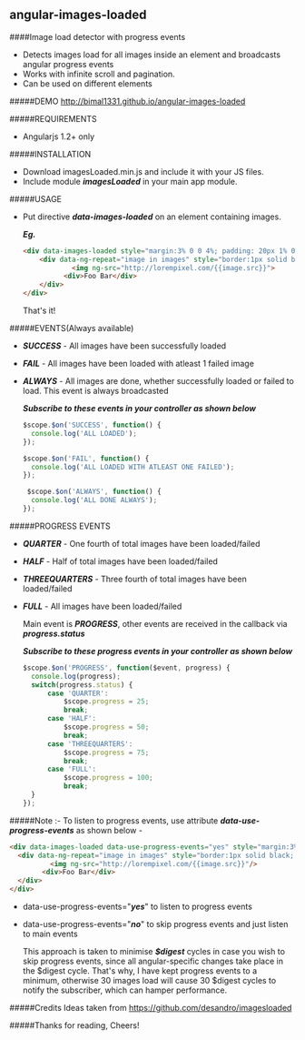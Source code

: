 angular-images-loaded
---------------------
####Image load detector with progress events
+ Detects images load for all images inside an element and broadcasts angular progress events
+ Works with infinite scroll and pagination.
+ Can be used on different elements


#####DEMO
http://bimal1331.github.io/angular-images-loaded

#####REQUIREMENTS
+ Angularjs 1.2+ only

#####INSTALLATION
+ Download imagesLoaded.min.js and include it with your JS files.
+ Include module ***imagesLoaded*** in your main app module.

#####USAGE
+ Put directive ***data-images-loaded*** on an element containing images.

  ***Eg.***

	``` html
  <div data-images-loaded style="margin:3% 0 0 4%; padding: 20px 1% 0; border:1px solid black; width:43%; float:left;">
		<div data-ng-repeat="image in images" style="border:1px solid black; border-radius:5px; padding:1px; display:inline-block; min-width:150px;">
				<img ng-src="http://lorempixel.com/{{image.src}}">
			  <div>Foo Bar</div>
		</div>
	</div>
	```

  That's it!

#####EVENTS(Always available)
+ ***SUCCESS*** - All images have been successfully loaded
+ ***FAIL*** - All images have been loaded with atleast 1 failed image
+ ***ALWAYS*** - All images are done, whether successfully loaded or failed to load. This event is always broadcasted
  
  ***Subscribe to these events in your controller as shown below***

  ``` js
  $scope.$on('SUCCESS', function() {
    console.log('ALL LOADED');
  });

  $scope.$on('FAIL', function() {
    console.log('ALL LOADED WITH ATLEAST ONE FAILED');
  });

   $scope.$on('ALWAYS', function() {
    console.log('ALL DONE ALWAYS');        
  });
  ```
  
#####PROGRESS EVENTS
+ ***QUARTER*** - One fourth of total images have been loaded/failed
+ ***HALF*** - Half of total images have been loaded/failed
+ ***THREEQUARTERS*** - Three fourth of total images have been loaded/failed
+ ***FULL*** - All images have been loaded/failed

  Main event is ***PROGRESS***, other events are received in the callback via ***progress.status***

  ***Subscribe to these progress events in your controller as shown below***

  ``` js
  $scope.$on('PROGRESS', function($event, progress) {
    console.log(progress);
    switch(progress.status) {
        case 'QUARTER':
            $scope.progress = 25;
            break;
        case 'HALF':
            $scope.progress = 50;
            break;
        case 'THREEQUARTERS':
            $scope.progress = 75;
            break;
        case 'FULL':
            $scope.progress = 100;
            break;
    }
  });
  ```
  
#####Note :-
  To listen to progress events, use attribute ***data-use-progress-events*** as shown below -

  ```html
  <div data-images-loaded data-use-progress-events="yes" style="margin:3% 0 0 4%; padding: 20px 1% 0; border:1px solid black; width:43%; float:left;">
  	<div data-ng-repeat="image in images" style="border:1px solid black; border-radius:5px; padding:1px; display:inline-block; min-width:150px;">
  			<img ng-src="http://lorempixel.com/{{image.src}}"/>
  		  <div>Foo Bar</div>
  	</div>
  </div>
   ```
  
+ data-use-progress-events="***yes***"  to listen to progress events
+ data-use-progress-events="***no***" to skip progress events and just listen to main events
	
  This approach is taken to minimise ***$digest*** cycles in case you wish to skip progress events, since all angular-specific changes take place in the $digest cycle. That's why, I have kept progress events to a minimum, otherwise 30 images load will cause 30 $digest cycles to notify the subscriber, which can hamper performance.


#####Credits
Ideas taken from https://github.com/desandro/imagesloaded

#####Thanks for reading, Cheers!

